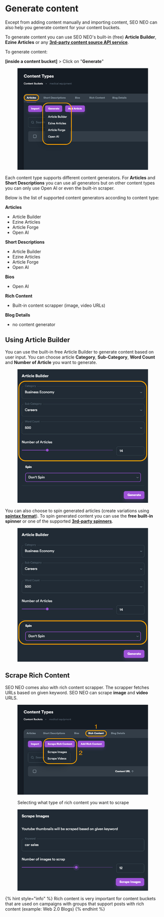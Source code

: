 # Generate content

Except from adding content manually and importing content, SEO NEO can also help you generate content for your content buckets.

To generate content you can use SEO NEO's built-in (free) **Article Builder**, **Ezine Articles** or any [**3rd-party content source API service**](../settings/third-party-api.md#content-source).

To generate content:

**\[inside a content bucket]** > Click on "**Generate**"

<figure><img src="../../.gitbook/assets/content buckets - articles generate.jpg" alt=""><figcaption></figcaption></figure>

Each content type supports different content generators.  For **Articles** and **Short Descriptions** you can use all generators but on other content types you can only use Open AI or even the built-in scraper.

Below is the list of supported content generators according to content type:&#x20;

**Articles**

* Article Builder
* Ezine Articles
* Article Forge
* Open AI

**Short Descriptions**

* Article Builder
* Ezine Articles
* Article Forge
* Open AI

**Bios**

* Open AI

**Rich Content**

* Built-in content scrapper (image, video URLs)

**Blog Details**

* no content generator



## Using Article Builder

You can use the built-in free Article Builder to generate content based on user input. You can choose article **Category**, **Sub-Category**, **Word Count** and **Number of Article** you want to generate.

<figure><img src="../../.gitbook/assets/article builder.jpg" alt=""><figcaption></figcaption></figure>

You can also choose to spin generated articles (create variations using [**spintax format**](../../additional-information/glossary/spintax-format.md)). To spin generated content you can use the **free** **built-in spinner** or one of the supported [**3rd-party spinners**](../settings/third-party-api.md#spinner).

<figure><img src="../../.gitbook/assets/article builder - spin.jpg" alt=""><figcaption></figcaption></figure>

## Scrape Rich Content

SEO NEO comes also with rich content scrapper. The scrapper fetches URLs based on given keyword. SEO NEO can scrape **image** and **video** URLS.

<figure><img src="../../.gitbook/assets/scrape rich content 2.jpg" alt=""><figcaption><p>Selecting what type of rich content you want to scrape</p></figcaption></figure>

<figure><img src="../../.gitbook/assets/scrape images 2.jpg" alt=""><figcaption></figcaption></figure>

{% hint style="info" %}
Rich content is very important for content buckets that are used on campaigns with groups that support posts with rich content (example: Web 2.0 Blogs)
{% endhint %}
